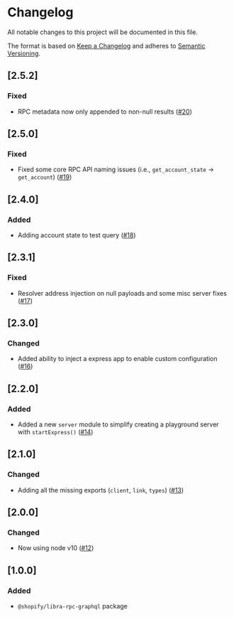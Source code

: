 # Changelog

All notable changes to this project will be documented in this file.

The format is based on [Keep a Changelog](http://keepachangelog.com/en/1.0.0/)
and adheres to [Semantic Versioning](http://semver.org/spec/v2.0.0.html).

<!-- ## [Unreleased] -->

## [2.5.2]

### Fixed

- RPC metadata now only appended to non-null results ([#20](https://github.com/Shopify/libra-web-tools/pull/20))

## [2.5.0]

### Fixed

- Fixed some core RPC API naming issues (i.e., `get_account_state` -> `get_account`) ([#19](https://github.com/Shopify/libra-web-tools/pull/19))

## [2.4.0]

### Added

- Adding account state to test query ([#18](https://github.com/Shopify/libra-web-tools/pull/18))

## [2.3.1]

### Fixed

- Resolver address injection on null payloads and some misc server fixes ([#17](https://github.com/Shopify/libra-web-tools/pull/17))

## [2.3.0]

### Changed

- Added ability to inject a express app to enable custom configuration ([#16](https://github.com/Shopify/libra-web-tools/pull/16))

## [2.2.0]

### Added

- Added a new `server` module to simplify creating a playground server with `startExpress()` ([#14](https://github.com/Shopify/libra-web-tools/pull/14))

## [2.1.0]

### Changed

- Adding all the missing exports (`client`, `link`, `types`) ([#13](https://github.com/Shopify/libra-web-tools/pull/13))

## [2.0.0]

### Changed

- Now using node v10 ([#12](https://github.com/Shopify/libra-web-tools/pull/12))

## [1.0.0]

### Added

- `@shopify/libra-rpc-graphql` package

